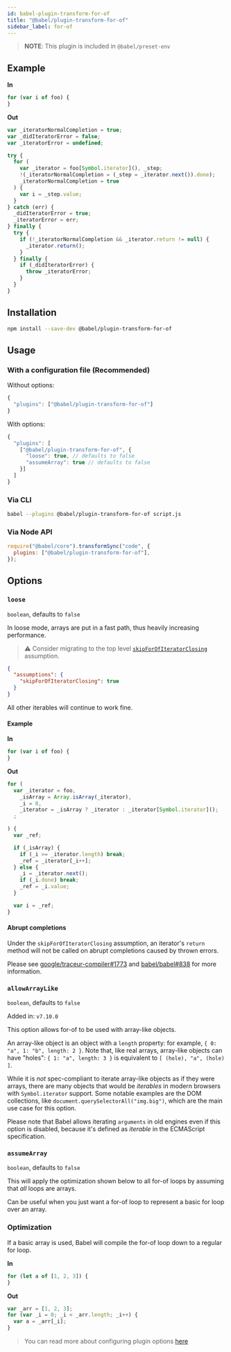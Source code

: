 ```yaml
---
id: babel-plugin-transform-for-of
title: "@babel/plugin-transform-for-of"
sidebar_label: for-of
---
```


> **NOTE**: This plugin is included in `@babel/preset-env`

## Example

**In**

```js title="JavaScript"
for (var i of foo) {
}
```

**Out**

```js title="JavaScript"
var _iteratorNormalCompletion = true;
var _didIteratorError = false;
var _iteratorError = undefined;

try {
  for (
    var _iterator = foo[Symbol.iterator](), _step;
    !(_iteratorNormalCompletion = (_step = _iterator.next()).done);
    _iteratorNormalCompletion = true
  ) {
    var i = _step.value;
  }
} catch (err) {
  _didIteratorError = true;
  _iteratorError = err;
} finally {
  try {
    if (!_iteratorNormalCompletion && _iterator.return != null) {
      _iterator.return();
    }
  } finally {
    if (_didIteratorError) {
      throw _iteratorError;
    }
  }
}
```

## Installation

```sh title="Shell"
npm install --save-dev @babel/plugin-transform-for-of
```

## Usage

### With a configuration file (Recommended)

Without options:

```js title="JavaScript"
{
  "plugins": ["@babel/plugin-transform-for-of"]
}
```

With options:

```js title="JavaScript"
{
  "plugins": [
    ["@babel/plugin-transform-for-of", {
      "loose": true, // defaults to false
      "assumeArray": true // defaults to false
    }]
  ]
}
```

### Via CLI

```sh title="Shell"
babel --plugins @babel/plugin-transform-for-of script.js
```

### Via Node API

```js title="JavaScript"
require("@babel/core").transformSync("code", {
  plugins: ["@babel/plugin-transform-for-of"],
});
```

## Options

### `loose`

`boolean`, defaults to `false`

In loose mode, arrays are put in a fast path, thus heavily increasing performance.

> ⚠️ Consider migrating to the top level [`skipForOfIteratorClosing`](assumptions.md#skipforofiteratorclosing) assumption.

```json title="babel.config.json"
{
  "assumptions": {
    "skipForOfIteratorClosing": true
  }
}
```

All other iterables will continue to work fine.

#### Example

**In**

```js title="JavaScript"
for (var i of foo) {
}
```

**Out**

```js title="JavaScript"
for (
  var _iterator = foo,
    _isArray = Array.isArray(_iterator),
    _i = 0,
    _iterator = _isArray ? _iterator : _iterator[Symbol.iterator]();
  ;

) {
  var _ref;

  if (_isArray) {
    if (_i >= _iterator.length) break;
    _ref = _iterator[_i++];
  } else {
    _i = _iterator.next();
    if (_i.done) break;
    _ref = _i.value;
  }

  var i = _ref;
}
```

#### Abrupt completions

Under the `skipForOfIteratorClosing` assumption, an iterator's `return` method will not be called on abrupt completions caused by thrown errors.

Please see [google/traceur-compiler#1773](https://github.com/google/traceur-compiler/issues/1773) and
[babel/babel#838](https://github.com/babel/babel/issues/838) for more information.

### `allowArrayLike`

`boolean`, defaults to `false`

Added in: `v7.10.0`

This option allows for-of to be used with array-like objects.

An array-like object is an object with a `length` property: for example, `{ 0: "a", 1: "b", length: 2 }`. Note that, like real arrays, array-like objects can have "holes": `{ 1: "a", length: 3 }` is equivalent to `[ (hole), "a", (hole) ]`.

While it is _not_ spec-compliant to iterate array-like objects as if they were arrays, there are many objects that would be _iterables_ in modern browsers with `Symbol.iterator` support. Some notable examples are the DOM collections, like `document.querySelectorAll("img.big")`, which are the main use case for this option.

Please note that Babel allows iterating `arguments` in old engines even if this option is disabled, because it's defined as _iterable_ in the ECMAScript specification.

### `assumeArray`

`boolean`, defaults to `false`

This will apply the optimization shown below to all for-of loops by assuming that _all_ loops are arrays.

Can be useful when you just want a for-of loop to represent a basic for loop over an array.

### Optimization

If a basic array is used, Babel will compile the for-of loop down to a regular for loop.

**In**

```js title="JavaScript"
for (let a of [1, 2, 3]) {
}
```

**Out**

```js title="JavaScript"
var _arr = [1, 2, 3];
for (var _i = 0; _i < _arr.length; _i++) {
  var a = _arr[_i];
}
```

> You can read more about configuring plugin options [here](https://babeljs.io/docs/en/plugins#plugin-options)
